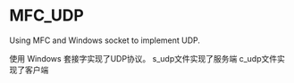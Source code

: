 # MFC_UDP
Using MFC and Windows socket to implement UDP.

使用 Windows 套接字实现了UDP协议。
s_udp文件实现了服务端
c_udp文件实现了客户端
